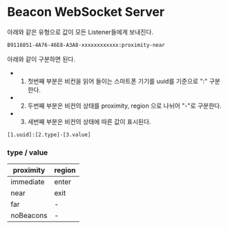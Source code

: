 # Beacon WebSocket Server

아래와 같은 유형으로 값이 모든 Listener들에게 보내진다.
```sh
B9116851-4A76-46E8-A3A8-xxxxxxxxxxxx:proximity-near
```

아래와 같이 구분하면 된다.
  - 1. 첫번째 부분은 비컨을 읽어 들이는 스마트폰 기기를 uuid를 기준으로 ":" 구분한다.
  - 2. 두번째 부분은 비컨의 상태를 proximity, region 으로 나뉘어 "-"로 구분한다.
  - 3. 세번째 부분은 비컨의 상태에 따른 값이 표시된다.
```sh
[1.uuid]:[2.type]-[3.value]
```

### type / value
proximity | region
------------ | -------------
immediate | enter
near | exit
far | -
noBeacons | -
